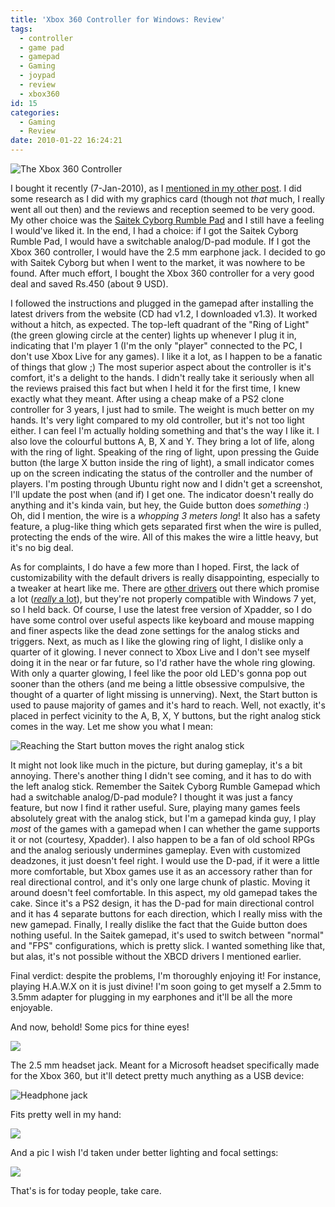 ```yaml
---
title: 'Xbox 360 Controller for Windows: Review'
tags:
  - controller
  - game pad
  - gamepad
  - Gaming
  - joypad
  - review
  - xbox360
id: 15
categories:
  - Gaming
  - Review
date: 2010-01-22 16:24:21
---
```


![The Xbox 360 Controller](main.jpg)

I bought it recently (7-Jan-2010), as I [mentioned in my other post](http://gtmstechblog.wordpress.com/2010/01/21/new-brains-for-my-machine/ "The new brains for my machine"). I did some research as I did with my graphics card (though not _that_ much, I really went all out then) and the reviews and reception seemed to be very good. My other choice was the [Saitek Cyborg Rumble Pad](http://www.saitek.com/uk/prod/p3600.htm "Official product page") and I still have a feeling I would've liked it. In the end, I had a choice: if I got the Saitek Cyborg Rumble Pad, I would have a switchable analog/D-pad module. If I got the Xbox 360 controller, I would have the 2.5 mm earphone jack. I decided to go with Saitek Cyborg but when I went to the market, it was nowhere to be found. After much effort, I bought the Xbox 360 controller for a very good deal and saved Rs.450 (about 9 USD).

I followed the instructions and plugged in the gamepad after installing the latest drivers from the website (CD had v1.2, I downloaded v1.3). It worked without a hitch, as expected. The top-left quadrant of the "Ring of Light" (the green glowing circle at the center) lights up whenever I plug it in, indicating that I'm player 1 (I'm the only "player" connected to the PC, I don't use Xbox Live for any games). I like it a lot, as I happen to be a fanatic of things that glow ;) The most superior aspect about the controller is it's comfort, it's a delight to the hands. I didn't really take it seriously when all the reviews praised this fact but when I held it for the first time, I knew exactly what they meant. After using a cheap make of a PS2 clone controller for 3 years, I just had to smile. The weight is much better on my hands. It's very light compared to my old controller, but it's not too light either. I can feel I'm actually holding something and that's the way I like it. I also love the colourful buttons A, B, X and Y. They bring a lot of life, along with the ring of light. Speaking of the ring of light, upon pressing the Guide button (the large X button inside the ring of light), a small indicator comes up on the screen indicating the status of the controller and the number of players. I'm posting through Ubuntu right now and I didn't get a screenshot, I'll update the post when (and if) I get one. The indicator doesn't really do anything and it's kinda vain, but hey, the Guide button does _something_ :) Oh, did I mention, the wire is a _whopping 3 meters long_! It also has a safety feature, a plug-like thing which gets separated first when the wire is pulled, protecting the ends of the wire. All of this makes the wire a little heavy, but it's no big deal.

As for complaints, I do have a few more than I hoped. First, the lack of customizability with the default drivers is really disappointing, especially to a tweaker at heart like me. There are [other drivers](http://www.redcl0ud.com/xbcd.html "XBCD - XBox Controller Driver for Windows 98/2000/XP") out there which promise a lot ([_really_ a lot](http://xbcd360guide.50webs.com/ "XBCD 360 Install Guide (outdated)")), but they're not properly compatible with Windows 7 yet, so I held back. Of course, I use the latest free version of Xpadder, so I do have some control over useful aspects like keyboard and mouse mapping and finer aspects like the dead zone settings for the analog sticks and triggers. Next, as much as I like the glowing ring of light, I dislike only a quarter of it glowing. I never connect to Xbox Live and I don't see myself doing it in the near or far future, so I'd rather have the whole ring glowing. With only a quarter glowing, I feel like the poor old LED's gonna pop out sooner than the others (and me being a little obsessive compulsive, the thought of a quarter of light missing is unnerving). Next, the Start button is used to pause majority of games and it's hard to reach. Well, not exactly, it's placed in perfect vicinity to the A, B, X, Y buttons, but the right analog stick comes in the way. Let me show you what I mean:

![Reaching the Start button moves the right analog stick](oops.jpg)

It might not look like much in the picture, but during gameplay, it's a bit annoying. There's another thing I didn't see coming, and it has to do with the left analog stick. Remember the Saitek Cyborg Rumble Gamepad which had a switchable analog/D-pad module? I thought it was just a fancy feature, but now I find it rather useful. Sure, playing many games feels absolutely great with the analog stick, but I'm a gamepad kinda guy, I play _most_ of the games with a gamepad when I can whether the game supports it or not (courtesy, Xpadder). I also happen to be a fan of old school RPGs and the analog seriously undermines gameplay. Even with customized deadzones, it just doesn't feel right. I would use the D-pad, if it were a little more comfortable, but Xbox games use it as an accessory rather than for real directional control, and it's only one large chunk of plastic. Moving it around doesn't feel comfortable. In this aspect, my old gamepad takes the cake. Since it's a PS2 design, it has the D-pad for main directional control and it has 4 separate buttons for each direction, which I really miss with the new gamepad. Finally, I really dislike the fact that the Guide button does nothing useful. In the Saitek gamepad, it's used to switch between "normal" and "FPS" configurations, which is pretty slick. I wanted something like that, but alas, it's not possible without the XBCD drivers I mentioned earlier.

Final verdict: despite the problems, I'm thoroughly enjoying it! For instance, playing H.A.W.X on it is just divine! I'm soon going to get myself a 2.5mm to 3.5mm adapter for plugging in my earphones and it'll be all the more enjoyable.

And now, behold! Some pics for thine eyes!

![](pic1.jpg)

The 2.5 mm headset jack. Meant for a Microsoft headset specifically made for the Xbox 360, but it'll detect pretty much anything as a USB device:

![Headphone jack](headphone_jack.jpg)

Fits pretty well in my hand:

![](hand_fit.jpg)

And a pic I wish I'd taken under better lighting and focal settings:

![](low_light.jpg)

That's is for today people, take care.
